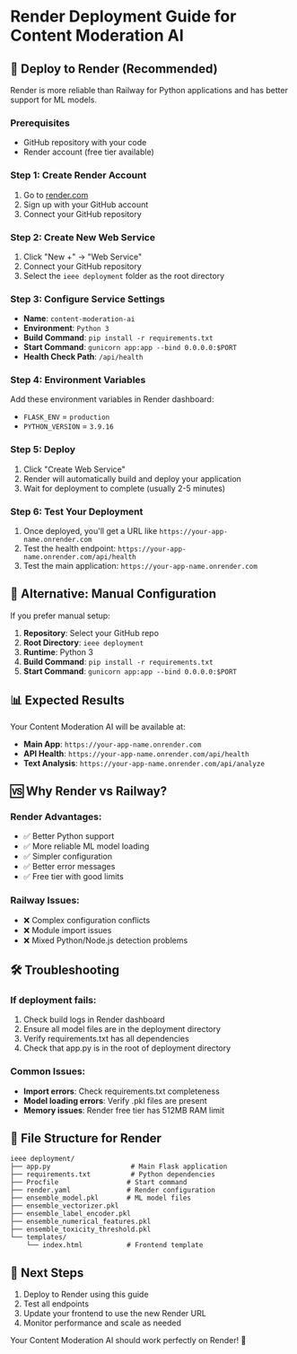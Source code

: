 # Render Deployment Guide for Content Moderation AI

## 🚀 Deploy to Render (Recommended)

Render is more reliable than Railway for Python applications and has better support for ML models.

### Prerequisites
- GitHub repository with your code
- Render account (free tier available)

### Step 1: Create Render Account
1. Go to [render.com](https://render.com)
2. Sign up with your GitHub account
3. Connect your GitHub repository

### Step 2: Create New Web Service
1. Click "New +" → "Web Service"
2. Connect your GitHub repository
3. Select the `ieee deployment` folder as the root directory

### Step 3: Configure Service Settings
- **Name**: `content-moderation-ai`
- **Environment**: `Python 3`
- **Build Command**: `pip install -r requirements.txt`
- **Start Command**: `gunicorn app:app --bind 0.0.0.0:$PORT`
- **Health Check Path**: `/api/health`

### Step 4: Environment Variables
Add these environment variables in Render dashboard:
- `FLASK_ENV` = `production`
- `PYTHON_VERSION` = `3.9.16`

### Step 5: Deploy
1. Click "Create Web Service"
2. Render will automatically build and deploy your application
3. Wait for deployment to complete (usually 2-5 minutes)

### Step 6: Test Your Deployment
1. Once deployed, you'll get a URL like `https://your-app-name.onrender.com`
2. Test the health endpoint: `https://your-app-name.onrender.com/api/health`
3. Test the main application: `https://your-app-name.onrender.com`

## 🔧 Alternative: Manual Configuration

If you prefer manual setup:

1. **Repository**: Select your GitHub repo
2. **Root Directory**: `ieee deployment`
3. **Runtime**: Python 3
4. **Build Command**: `pip install -r requirements.txt`
5. **Start Command**: `gunicorn app:app --bind 0.0.0.0:$PORT`

## 📊 Expected Results

Your Content Moderation AI will be available at:
- **Main App**: `https://your-app-name.onrender.com`
- **API Health**: `https://your-app-name.onrender.com/api/health`
- **Text Analysis**: `https://your-app-name.onrender.com/api/analyze`

## 🆚 Why Render vs Railway?

### Render Advantages:
- ✅ Better Python support
- ✅ More reliable ML model loading
- ✅ Simpler configuration
- ✅ Better error messages
- ✅ Free tier with good limits

### Railway Issues:
- ❌ Complex configuration conflicts
- ❌ Module import issues
- ❌ Mixed Python/Node.js detection problems

## 🛠️ Troubleshooting

### If deployment fails:
1. Check build logs in Render dashboard
2. Ensure all model files are in the deployment directory
3. Verify requirements.txt has all dependencies
4. Check that app.py is in the root of deployment directory

### Common Issues:
- **Import errors**: Check requirements.txt completeness
- **Model loading errors**: Verify .pkl files are present
- **Memory issues**: Render free tier has 512MB RAM limit

## 📁 File Structure for Render
```
ieee deployment/
├── app.py                    # Main Flask application
├── requirements.txt          # Python dependencies
├── Procfile                 # Start command
├── render.yaml              # Render configuration
├── ensemble_model.pkl       # ML model files
├── ensemble_vectorizer.pkl
├── ensemble_label_encoder.pkl
├── ensemble_numerical_features.pkl
├── ensemble_toxicity_threshold.pkl
└── templates/
    └── index.html           # Frontend template
```

## 🎯 Next Steps
1. Deploy to Render using this guide
2. Test all endpoints
3. Update your frontend to use the new Render URL
4. Monitor performance and scale as needed

Your Content Moderation AI should work perfectly on Render! 🚀
